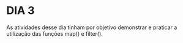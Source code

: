 # DIA 3

As atividades desse dia tinham por objetivo demonstrar e praticar a utilização das funções map() e filter().